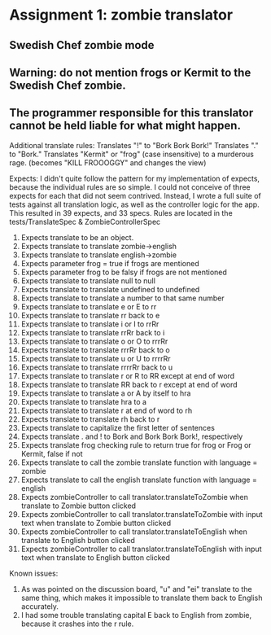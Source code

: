 # Assignment 1: zombie translator
## Swedish Chef zombie mode

## Warning: do not mention frogs or Kermit to the Swedish Chef zombie.
## The programmer responsible for this translator cannot be held liable for what might happen.

Additional translate rules:
Translates "!" to "Bork Bork Bork!"
Translates "." to "Bork."
Translates "Kermit" or "frog" (case insensitive) to a murderous rage.
 (becomes "KILL FROOOGGY" and changes the view)
 
Expects:
I didn't quite follow the pattern for my implementation of expects, because the individual rules are so simple. I could
 not conceive of three expects for each that did not seem contrived. Instead, I wrote a full suite of tests against
 all translation logic, as well as the controller logic for the app. This resulted in 39 expects, and 33 specs. Rules
 are located in the tests/TranslateSpec & ZombieControllerSpec

1. Expects translate to be an object.
2. Expects translate to translate zombie->english
3. Expects translate to translate english->zombie
4. Expects parameter frog = true if frogs are mentioned
5. Expects parameter frog to be falsy if frogs are not mentioned
6. Expects translate to translate null to null
7. Expects translate to translate undefined to undefined
8. Expects translate to translate a number to that same number
9. Expects translate to translate e or E to rr
10. Expects translate to translate rr back to e
11. Expects translate to translate i or I to rrRr
12. Expects translate to translate rrRr back to i
13. Expects translate to translate o or O to rrrRr
14. Expects translate to translate rrrRr back to o
15. Expects translate to translate u or U to rrrrRr
16. Expects translate to translate rrrrRr back to u
17. Expects translate to translate r or R to RR except at end of word
18. Expects translate to translate RR back to r except at end of word
19. Expects translate to translate a or A by itself to hra
20. Expects translate to translate hra to a
21. Expects translate to translate r at end of word to rh
22. Expects translate to translate rh back to r
23. Expects translate to capitalize the first letter of sentences
24. Expects translate . and ! to Bork and Bork Bork Bork!, respectively
25. Expects translate frog checking rule to return true for frog or Frog or Kermit, false if not
26. Expects translate to call the zombie translate function with language = zombie
27. Expects translate to call the english translate function with language = english
28. Expects zombieController to call translator.translateToZombie when translate to Zombie button clicked
29. Expects zombieController to call translator.translateToZombie with input text when translate to Zombie button clicked
30. Expects zombieController to call translator.translateToEnglish when translate to English button clicked
31. Expects zombieController to call translator.translateToEnglish with input text when translate to English button clicked
 
Known issues:
 1. As was pointed on the discussion board, "u" and "ei" translate to the same thing, which makes it impossible to 
translate them back to English accurately.
 2. I had some trouble translating capital E back to English from zombie, because it crashes into the r rule.
 